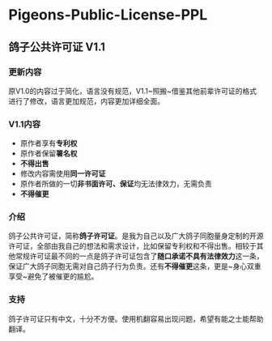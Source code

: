 # Pigeons-Public-License-PPL
## 鸽子公共许可证 V1.1
### 更新内容
原V1.0的内容过于简化，语言没有规范，V1.1~照搬~借鉴其他前辈许可证的格式进行了修改，语言更加规范，内容更加详细全面。
### V1.1内容
* 原作者享有**专利权**
* 原作者保留**署名权**
* **不得出售**
* 修改内容需使用**同一许可证**
* 原作者所做的一切**非书面许可、保证**均无法律效力，无需负责
* **不得催更**
### 介绍
鸽子公共许可证，简称**鸽子许可证**。是我为自己以及广大鸽子同胞量身定制的开源许可证，全部由我自己的想法和需求设计，比如保留专利权和不得出售。相较于其他常规许可证最不同的一点是鸽子许可证包含了**随口承诺不具有法律效力**这一条，保证广大鸽子同胞无需对自己鸽子行为负责。还有**不得催更**这条，更是~身心双重享受~避免了被催更的尴尬。
### 支持
鸽子许可证只有中文，十分不方便。使用机翻容易出现问题，希望有能之士能帮助翻译。
